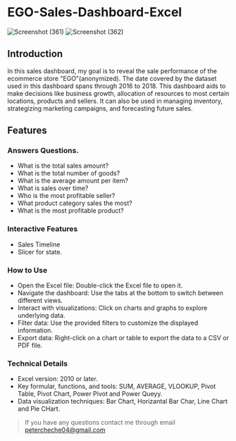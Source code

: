 # EGO-Sales-Dashboard-Excel


![Screenshot (361)](https://github.com/user-attachments/assets/a0f5a1d2-3a61-410f-9c10-01ccfb766ea8)
![Screenshot (362)](https://github.com/user-attachments/assets/88c12d52-1ed3-44b1-9381-32e446b7bdd0)


## Introduction
<p>
In this sales dashboard, my goal is to reveal the sale performance of the ecommerce store "EGO"(anonymized). The date covered by the dataset used in this dashboard spans through 2016 to 2018. This dashboard aids to make decisions like business growth, allocation of resources to most certain locations, products and sellers. It can also be used in managing inventory, strategizing marketing campaigns, and forecasting future sales. 
  
</p>

## Features

### Answers Questions.
- What is the total sales amount?
- What is the total number of goods?
- What is the average amount per item?
- What is sales over time?
- Who is the most profitable seller?
- What product category sales the most?
- What is the most profitable product?

### Interactive Features
- Sales Timeline
- Slicer for state.


### How to Use
- Open the Excel file: Double-click the Excel file to open it.
- Navigate the dashboard: Use the tabs at the bottom to switch between different views.
- Interact with visualizations: Click on charts and graphs to explore underlying data.
- Filter data: Use the provided filters to customize the displayed information.
- Export data: Right-click on a chart or table to export the data to a CSV or PDF file.


  
### Technical Details
- Excel version: 2010 or later.
- Key formular, functions, and tools: SUM, AVERAGE, VLOOKUP, Pivot Table, Pivot Chart, Power Pivot and Power Queyy. 
- Data visualization techniques: Bar Chart, Horizantal Bar Char, Line Chart and Pie CHart.

> If you have any questions contact me through email petercheche04@gmail.com
